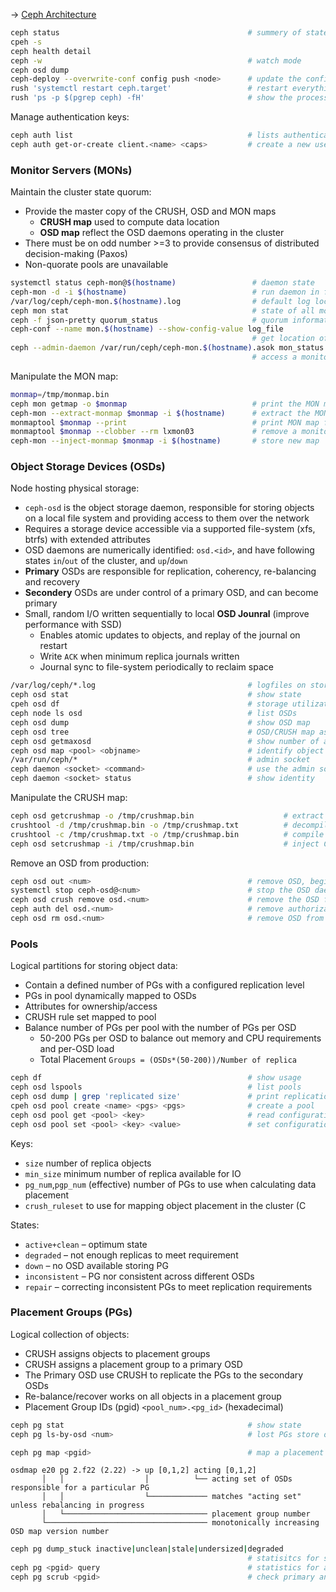→ [Ceph Architecture](http://docs.ceph.com/docs/jewel/architecture/)

```bash
ceph status                                          # summery of state
cpeh -s
ceph health detail
ceph -w                                              # watch mode
ceph osd dump
ceph-deploy --overwrite-conf config push <node>      # update the configuration after changes
rush 'systemctl restart ceph.target'                 # restart everything
rush 'ps -p $(pgrep ceph) -fH'                       # show the processes
```

Manage authentication keys:

```bash
ceph auth list                                       # lists authentication state
ceph auth get-or-create client.<name> <caps>         # create a new user 
```

### Monitor Servers (MONs)

Maintain the cluster state quorum:

* Provide the master copy of the CRUSH, OSD and MON maps
  - **CRUSH map** used to compute data location
  - **OSD map** reflect the OSD daemons operating in the cluster
* There must be on odd number >=3 to provide consensus of distributed decision-making (Paxos)
* Non-quorate pools are unavailable

```bash
systemctl status ceph-mon@$(hostname)                 # daemon state       
ceph-mon -d -i $(hostname)                            # run daemon in foreground
/var/log/ceph/ceph-mon.$(hostname).log                # default log location
ceph mon stat                                         # state of all monitors
ceph -f json-pretty quorum_status                     # quorum information
ceph-conf --name mon.$(hostname) --show-config-value log_file
                                                      # get location of the log file
ceph --admin-daemon /var/run/ceph/ceph-mon.$(hostname).asok mon_status
                                                      # access a monitors admin socket
```

Manipulate the MON map:

```bash
monmap=/tmp/monmap.bin
ceph mon getmap -o $monmap                            # print the MON map if a quorum exists
ceph-mon --extract-monmap $monmap -i $(hostname)      # extract the MON map of ceph-mon stopped
monmaptool $monmap --print                            # print MON map from file
monmaptool $monmap --clobber --rm lxmon03             # remove a monitor
ceph-mon --inject-monmap $monmap -i $(hostname)       # store new map
```

### Object Storage Devices (OSDs)

Node hosting physical storage:

* `ceph-osd` is the object storage daemon, responsible for storing objects on a local file system and providing access to them over the network
* Requires a storage device accessible via a supported file-system (xfs, btrfs) with extended attributes
* OSD daemons are numerically identified: `osd.<id>`, and have following states `in`/`out` of the cluster, and `up`/`down`
* **Primary** OSDs are responsible for replication, coherency, re-balancing and recovery
* **Secondery** OSDs are under control of a primary OSD, and can become primary 
* Small, random I/O written sequentially to local **OSD Jounral** (improve performance with SSD)
  - Enables atomic updates to objects, and replay of the journal on restart
  - Write `ACK` when minimum replica journals written
  - Journal sync to file-system periodically to reclaim space 

```bash
/var/log/ceph/*.log                                  # logfiles on storage servers    
ceph osd stat                                        # show state 
cpeh osd df                                          # storage utilization by OSD
ceph node ls osd                                     # list OSDs
ceph osd dump                                        # show OSD map
ceph osd tree                                        # OSD/CRUSH map as tree
ceph osd getmaxosd                                   # show number of available OSDs
ceph osd map <pool> <objname>                        # identify object location
/var/run/ceph/*                                      # admin socket
ceph daemon <socket> <command>                       # use the admin socket
ceph daemon <socket> status                          # show identity
```

Manipulate the CRUSH map:

```bash
ceph osd getcrushmap -o /tmp/crushmap.bin                    # extract teh CRUSH map 
crushtool -d /tmp/crushmap.bin -o /tmp/crushmap.txt          # decompile binary CRUSH map
crushtool -c /tmp/crushmap.txt -o /tmp/crushmap.bin          # compile CRUSH map
ceph osd setcrushmap -i /tmp/crushmap.bin                    # inject CRUSH map
```

Remove an OSD from production:

```bash
ceph osd out <num>                                   # remove OSD, begin rebalancing
systemctl stop ceph-osd@<num>                        # stop the OSD daemon on the server 
ceph osd crush remove osd.<num>                      # remove the OSD from the CRUSH map
ceph auth del osd.<num>                              # remove authorization credential
ceph osd rm osd.<num>                                # remove OSD from configuration
```




### Pools

Logical partitions for storing object data:

* Contain a defined number of PGs with a configured replication level
* PGs in pool dynamically mapped to OSDs
* Attributes for ownership/access
* CRUSH rule set mapped to pool
* Balance number of PGs per pool with the number of PGs per OSD 
  - 50-200 PGs per OSD to balance out memory and CPU requirements and per-OSD load
  - Total Placement `Groups = (OSDs*(50-200))/Number of replica`

```bash
ceph df                                              # show usage
ceph osd lspools                                     # list pools
ceph osd dump | grep 'replicated size'               # print replication level
cpeh osd pool create <name> <pgs> <pgs>              # create a pool 
ceph osd pool get <pool> <key>                       # read configuration attribute
ceph osd pool set <pool> <key> <value>               # set configuration attribute
```

Keys:

- `size` number of replica objects
- `min_size` minimum number of replica available for IO
- `pg_num`,`pgp_num` (effective) number of PGs to use when calculating data placement
- `crush_ruleset` to use for mapping object placement in the cluster (C

States:

- `active+clean` – optimum state
- `degraded` – not enough replicas to meet requirement
- `down` – no OSD available storing PG
- `inconsistent` – PG nor consistent across different OSDs
- `repair` – correcting inconsistent PGs to meet replication requirements




### Placement Groups (PGs)

Logical collection of objects:

* CRUSH assigns objects to placement groups
* CRUSH assigns a placement group to a primary OSD
* The Primary OSD use CRUSH to replicate the PGs to the secondary OSDs
* Re-balance/recover works on all objects in a placement group
* Placement Group IDs (pgid) `<pool_num>.<pg_id>` (hexadecimal)

```bash
ceph pg stat                                         # show state
ceph pg ls-by-osd <num>                              # lost PGs store on OSD
```

```bash
ceph pg map <pgid>                                   # map a placement group
```
```
osdmap e20 pg 2.f22 (2.22) -> up [0,1,2] acting [0,1,2]
       │   │                  │          └── acting set of OSDs responsible for a particular PG
       │   │                  └───────────── matches "acting set" unless rebalancing in progress 
       │   └──────────────────────────────── placement group number                   
       └──────────────────────────────────── monotonically increasing OSD map version number
```
```bash
ceph pg dump_stuck inactive|unclean|stale|undersized|degraded
                                                     # statisitcs for stuck PGs
ceph pg <pgid> query                                 # statistics for a particular placement group
ceph pg scrub <pgid>                                 # check primary and replicas
```

